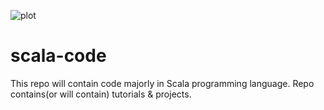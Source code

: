 
![plot](https://github.com/IshanRattan/scala-code/tree/main/img/scala.jpg)

# scala-code
This repo will contain code majorly in Scala programming language. 
Repo contains(or will contain) tutorials &amp; projects.
